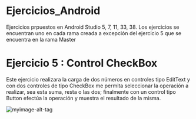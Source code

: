 # Ejercicios_Android
Ejercicios prpuestos en Android Studio  5, 7, 11, 33, 38.
Los ejercicios se encuentran uno en cada rama creada a excepción del ejercicio 5 que  se encuentra en la rama Master

# Ejercicio 5 : Control CheckBox
Este ejercicio realizara la carga de dos números  en controles tipo EditText y con dos controles de tipo
CheckBox me permita seleccionar la operación a realizar, sea esta suma, resta o las dos;
finalmente con un control tipo Button efectúa la operación y muestra el resultado de la misma.

 ![myimage-alt-tag](https://github.com/wendysoto/Ejercicios_Android/blob/master/capturas/5.1.jpeg) 
